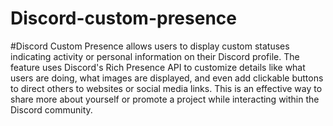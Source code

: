 ﻿# Discord-custom-presence
#Discord Custom Presence allows users to display custom statuses indicating activity or personal information on their Discord profile. The feature uses Discord's Rich Presence API to customize details like what users are doing, what images are displayed, and even add clickable buttons to direct others to websites or social media links. This is an effective way to share more about yourself or promote a project while interacting within the Discord community.

